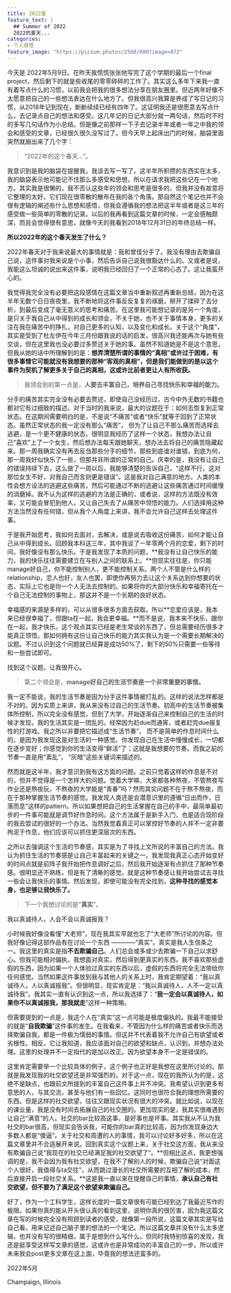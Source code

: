 ```yaml
---
title: 2022夏
feature_text: |
  ## Summer of 2022
  2022的夏天...
categories:
- 个人感悟
feature_image: "https://picsum.photos/2560/600?image=872"
---
```


今天是 2022年5月9日。在昨天我慌慌张张地写完了这个学期的最后一个final project，然后剩下的就是些收尾的零零碎碎的工作了。其实这么多年下来我一直有着写点什么的习惯，以前我会把我的很多想法分享在朋友圈里。但近两年好像不太愿意把自己的一些想法表达在什么地方了。但我很高兴我算是养成了写日记的习惯，从2018年记到现在，断断续续已经有四年了。这证明我还是很愿意去写点什么，去记录点自己的想法和感受。这几年记的日记大部分就一两句话，然后时不时的多写几句话作为小总结。但是像之前那样一下子去记录半年或者一年之中我的领会和感受的文章，已经很久很久没写过了。但今天早上起床出门的时候，脑袋里面突然就崩出来了几个字：

> “2022年的这个春天...”。
> 

我意识到是我的脑袋在提醒我，我该去写一写了。这半年所积攒的东西实在太多，我的脑袋表示他可能记不住那么多感受和思想，所以在请求我把这些记在一个地方。其实我是很懒的，我不否认这些年的领会和思考是很多的，但我并没有故意将它整理的太好。它们现在很零散的散布在我的各个角落。那自然这个笔记也并不会很有逻辑的阐述些什么思想和感悟，但我会遵循我的想法把这半年或者是这三年的感受做一些简单的零散的记录。以后的我再看到这篇文章的时候，一定会感触颇深，而且会觉得很有意思，就像今天的我看到2018年12月31日的年终总结一样。

**所以2022年的这个春天发生了什么？**

2022年春天对于我来说最大的事情就是：我和曾佳分手了。我没有理由去欺骗自己说，这件事对我来说是个小事，然后告诉自己说我很豁达什么的。又或者是说，我能这么坦诚的说出来这件事，说明我已经回归了一个正常的心态了。这让我蛮开心的。

我觉得我完全没有必要把这段感情在这篇文章当中重新叙述再重新总结，因为在这半年无数个日日夜夜里，我不断地将这件事反反复复的琢磨，掰开了揉碎了去分析，到最后变成了毫无意义的思考和痛苦。在这里我可能想记录的是另一个角度，是只关于我自己从中得到的成长和领会，不关于她，也不关于事情本身，更多的关注在我在痛苦中的挣扎，对自己更多的认知，以及变化和成长。关于这个“角度”，其实是受到了杜左伊在今年三月份跟我说的话的启发，很高兴我还能再次与她有些交谈，但在这里我也没必要过多赘述关于她的事。虽然不知道她是不是这个意思，但我从她的话中所理解到的是：**想弄清楚所谓的事情的“真相”或许过于困难，有很多事情它可能就没有我想要的那种“客观的真相”，但是我们能做到的是以这个事件为契机了解更多关于自己的真相，这或许比前者更让人有所收获。**

> 我领会到的第一点是，**人要去丰富自己，培养自己寻找快乐和幸福的能力。**
> 

分手的痛苦其实完全没有必要去赘述，即使自己没经历过，古今中外无数的书籍也都对它有过细致的描述。对于当时的我来说，最大的议题在于：如何去恢复到正常状态。在这期间需要明白的是，不是说“不痛苦”或者“快乐”就等于回到了正常状态。虽然正常状态的我一定没有那么“痛苦”， 但为了让自己不那么痛苦而选择去逃避，是一个更不健康的状态。很明显我经历了这样一个状态，我想办法让自己“喜欢”上了一个女生，然后想办法每天跟她聊天，想办法去将自己的痛苦隐藏起来。那一周我确实没有再去反刍那些分手的细节，那些到底谁对谁错，到底为何，那一周我好似快乐了一些，但那并非所谓的正常的自己。庆幸的是，我没有让自己的错误持续下去，这么做了一周以后，我能够清楚的告诉自己，“这样不行，这对那位女生不好，对我自己而言则更是错误”。这是我对自己满意的地方。人类的本性会想方设法的逃避这些痛苦，然后可能通过不断的逃避让这些痛苦通过时间缓慢的消磨掉。我不认为这样的逃避的方法是正确的，或者说，这样的方法既没有效率，又可能会冒犯到他人，又让自己失去了从痛苦中领悟的能力。人们选择用这种方法当然没有任何错，但从我个人角度上来讲，我不会允许自己这样去处理这件事。

于是我开始思考，我如何去面对，去解决，或是说去吸收这份痛苦，如何才能让自己从中得到成长。回顾我本科这三年，其中我谈了一年零两个月的恋爱，剩下的时间，我好像没有那么快乐。于是我发现了本质的问题，**我没有让自己快乐的能力，我的快乐往往需要建立在与别人之间的联系上。**但现实往往是，你只能manage好自己，你不能控制别人，更不能控制关系。两个人不管是什么样的relationship，恋人也好，友人也罢，即使你再努力去让这个关系达到你想要的状态，实际上它也是你一个人无法去控制的。如果将你的大部分快乐和幸福寄托在一个自己无法控制的事物上，那这并不是一个长期的良好状态。

幸福感的来源是多样的，可以从很多很多方面去获取。所以**恋爱应该是，我本来已经很幸福了，但跟ta在一起，我会更幸福。**而不是说，我本来不快乐，跟你在一起，我才快乐。这个观点其实已经是老生常谈的东西了，但总需要经历很多才能真正领悟。那如何拥有这份让自己快乐的能力其实我认为是一个需要长期解决的议题。不过认识到这个问题就已经算是成功50%了，剩下的50%只需要一些等待和一些尝试即可。

找到这个议题，让我很开心。

> 第二个领会是，**manage好自己的生活节奏是一个非常重要的事情。**
> 

我一定不能说，我的生活节奏是因为分手这件事情被打乱的。这样的说法怎样都是不对的。因为实质上来讲，我从来没有过自己的生活节奏。初高中的生活节奏被集体所控制，所以完全没有感觉，但到了大学，开始逐渐自己来控制自己的生活的时候才发现，我的生活其实是一团乱的。经常因为赶due而通宵，或者赶完due报复性的打游戏。我之所以非要把它描述成“生活节奏”， 而不是简单的作息时间什么的，是因为我发现这是对生活的一种感觉。你发现自己在生活中慢慢成长，一切都在逐步变好；你感觉到你的生活变得“鲜活”了；这就是我想要的节奏。而我之前的节奏一直是用“紊乱”， “灰暗”这些关键词来描述的。

然而就是这半年，我才意识到我有这方面的问题。之前只觉着这样的作息是不对的，但并不觉得是一个怎样大的问题。觉着大学嘛，大家都各种熬夜，不管熬夜写作业还是熬夜玩，不熬夜的大学能是“青春”吗？然而其实问题不在于熬不熬夜，而在于那种掌握生活节奏的感觉。我发现人类还是会潜意识里的遵循“日出而作，日落而息”这样的pattern。所以如果想把自己的生活掌握在自己的手中，最简单最初步的一件事可能就是调节好作息时间。这个方法属于是新手入门，也是适合现阶段的我去尝试的很好的一个办法。当然我觉着真正可以掌控好节奏的人并不一定非要拘泥于作息，他们应该可以抓住更深层次的东西。

之所以去强调这个生活的节奏感，其实是为了寻找上文所说的丰富自己的方法。我认为抓住生活的节奏感是让自己丰富起来的关键之一。我发现我真正心态开始变好的时间点就是前阵子我开始把作息调好之后，然后我开始逐渐有点抓住了那种节奏感。很明显还不熟练，但是有了清晰的感觉。就是这种节奏感让我开始尝试去寻找一些会让我快乐的事情。然后发现，即使可能没有完全找到，**这种寻找的感觉本身，也足够让我快乐了。**

> 下一个我想讨论的是“**真实**”。
> 

我以真诚待人，人会不会以真诚报我？

小时候我好像没看懂“大老师”，现在我其实早就也忘了“大老师”所讨论的内容。但我好像记得这部作品有在讨论一个东西 ————“真实”。真实是我人生信条之一。我这里的真实是指**不去欺骗自己**。人们总会或多或少去欺骗一下自己以求舒心。但我可能相对偏执，我想面对真实，然后得到更真实的东西。我不喜欢那些虚假的东西，因为如果一个人体验过真实的东西以后，虚假的东西将完全无法带给你任何感觉。当然如果这件事放到我与其他人的关系上时，我肯定期望着：“我以真诚待人，人以真诚报我”。但很明显，现实肯定是：“我以真诚待人，人不一定以真诚待我”。我其实一直有认识到这一点，所以我选择了：“**我一定会以真诚待人，如果你不以真诚报我，那我就走**”这样一种策略。

但需要提到的一点是，我这个人在“真实”这一点可能是极度偏执的。我最不能接受的就是“**自我欺骗**”这件事的发生。在我看来，不管因为什么样的痛苦或者快乐而选择欺骗自我，都是一件极为懦弱的事情。但这并不代表着我不允许自己有欲望或者劣根性。相反，它让我知道，我应该面对自己的欲望和缺点，认识到，并想办法处理。这里的处理并不一定指代的是加以改正。因为欲望本身不一定是错误的。

这里肯定需要举一个比较具体的例子，这个例子也正好是我想在这里所讨论的。那就是我发现我的社交欲望还是非常强烈的。对于这一点，现在的我所认为的是，这绝不是缺点，也跟前文所提到的丰富自己这件事上并不冲突。我希望认识到更多有意思的人，与其交流，甚至与他们有一些回忆。这同时也很符合我的理想所需要的东西。但是这样的社交欲望，往往又跟现实状况有很大的冲突。就比如说，以现在的课业量，我是没有时间去拓展自己的社交圈的。更加现实的是，我其实很难遇到让自己“满意”的人。社交的bar比较高这事，是好事也是坏事。其实我从不认为我社交的bar很高，但现实会告诉我，可能你的bar真的比较高，因为你发现身边大多数人都是“傻逼”。关于社交和周遭的人的事情，我可以讨论好多好多，所以在这篇文章里并不合适展开来说。回到真实这个议题上来，关于社交这方面，我从来没有欺骗自己说“我现在的社交已经满足我的社交欲望了“。**但相比这点，我更想强调的是，我不会因为我有社交欲望，在我不了解别人的时候，欺骗自己说“对面这个人很好，我值得与ta交往”，从而跳过漫长的社交所需要的互相了解的成本，然后直接开启一段社交关系。**这是我一直以来在提醒自己的事情，**承认自己有社交欲望，但不要为了满足这个欲望来欺骗自己。**

好了，作为一个工科学生，这样长度的一篇文章很有可能已经到达了我最近写作的极限。如果你真的能从开头很认真的看到这里，说明你真的很厉害，因为我这篇文章在写的时候完全没有照顾到读者的感受，就像第一段所说，这篇文章其实是写给自己看，用来记述自己脑子里的想法的一个笔记。所以这篇文章并没有什么太多逻辑，也并没有写的很精细，属于是想到什么写什么。但同时我特别惊喜的发现，我还是挺享受这样写文章的感觉，这或许也是非常成功的丰富自己的一步。所以或许未来我会post更多文章在这上面，毕竟我的想法还蛮多的。

2022年5月

Champaign, Illinois

